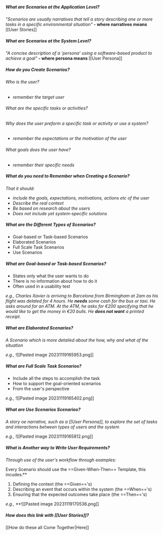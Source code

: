 
##### What are Scenarios at the Application Level?

*"Scenarios are usually narratives that tell a story describing one or more tasks in a specific environmental situation"*
<strong>- where narratives means </strong>[[User Stories]]


##### What are Scenarios at the System Level?

*"A concise description of a 'persona' using a software-based product to achieve a goal"*
<strong>- where persona means </strong>[[User Persona]]


##### How do you Create Scenarios?

###### Who is the user?
- *remember the target user*
###### What are the specific tasks or activities?
###### Why does the user preform a specific task or activity or use a system?
- *remember the expectations or the motivation of the user*
###### What goals does the user have?
- *remember their specific needs*


##### What do you need to Remember when Creating a Scenario?

*That it should:*
- *include the goals, expectations, motivations, actions etc of the user*
- *Describe the real context*
- *Be based on research about the users*
- *Does not include yet system-specific solutions*


##### What are the Different Types of Scenarios?

- Goal-based or Task-based Scenarios
- Elaborated Scenarios
- Full Scale Task Scenarios
- Use Scenarios


##### What are Goal-based or Task-based Scenarios?

- States only what the user wants to do
- There is no information about how to do it
- Often used in a usability test

*e.g.,*
*Charles Xavier is arriving to Barcelona from Birmingham at 2am as his flight was delated for 4 hours. He **needs** some cash for the bus or taxi. He asks around for an ATM. At the ATM, he asks for €200 specifying that he would like to get the money in €20 bulls. He **does not want** a printed receipt.*


##### What are Elaborated Scenarios?

*A Scenario which is more detailed about the how, why and what of the situation*

*e.g.,*
![[Pasted image 20231119165953.png]]


##### What are Full Scale Task Scenarios?

- Include all the steps to accomplish the task
- How to support the goal-oriented scenarios
- From the user's perspective

*e.g.,*
![[Pasted image 20231119165402.png]]


##### What are Use Scenarios Scenarios?

*A story oe narrative, such as a [[User Persona]], to explore the set of tasks and interactions between types of users and the system*

*e.g.,*
![[Pasted image 20231119165812.png]]


##### What is Another way to Write User Requirements?

*Through use of the user's workflow through examples:*

Every Scenario should use the ==Given-When-Then== Template, this incudes:**
1. Defining the context (the ==Given=='s)
2. Describing an event that occurs within the system (the ==When=='s)
3. Ensuring that the expected outcomes take place (the ==Then=='s)

*e.g.,*
**![[Pasted image 20231119170536.png]]


##### How does this link with [[User Stories]]?
[[How do these all Come Together|Here]]
